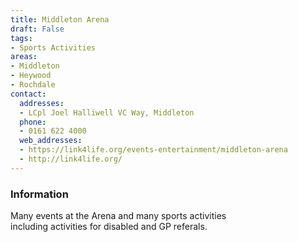 ```yaml
---
title: Middleton Arena
draft: False
tags:
- Sports Activities
areas:
- Middleton
- Heywood
- Rochdale
contact:
  addresses:
  - LCpl Joel Halliwell VC Way, Middleton
  phone:
  - 0161 622 4000
  web_addresses:
  - https://link4life.org/events-entertainment/middleton-arena
  - http://link4life.org/
---
```


### Information
Many events at the Arena and many sports activities  
including activities for disabled and GP referals.
